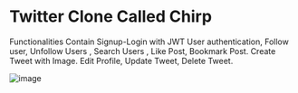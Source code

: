 # Twitter Clone Called Chirp
Functionalities Contain Signup-Login with JWT User authentication, 
Follow user, Unfollow Users , Search Users , Like Post, Bookmark Post.
Create Tweet with Image.
Edit Profile, Update Tweet, Delete Tweet.

![image](https://github.com/singhhgurjot/miniTwitter/assets/104247162/f4886391-4c61-4fda-a53b-689bf96729d2)

